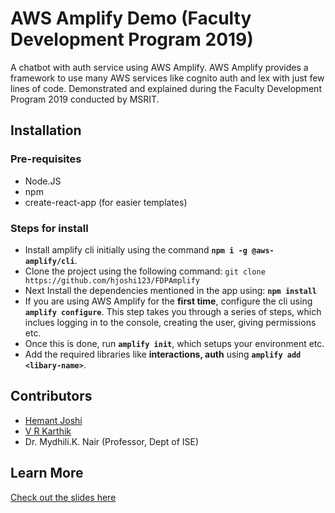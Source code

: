 # AWS Amplify Demo (Faculty Development Program 2019)

A chatbot with auth service using AWS Amplify. AWS Amplify provides a framework to use many AWS services like cognito auth and lex with just few lines of code. Demonstrated and explained during the Faculty Development Program 2019 conducted by MSRIT.

## Installation

### Pre-requisites

* Node.JS
* npm
* create-react-app (for easier templates)

### Steps for install

* Install amplify cli initially using the command **`npm i -g @aws-amplify/cli`**.
* Clone the project using the following command: `git clone https://github.com/hjoshi123/FDPAmplify`
* Next Install the dependencies mentioned in the app using: **`npm install`**
* If you are using AWS Amplify for the **first time**, configure the cli using **`amplify configure`**. This step takes you through a series of steps, which inclues logging in to the console, creating the user, giving permissions etc.
* Once this is done, run **`amplify init`**, which setups your environment etc.
* Add the required libraries like **interactions, auth** using **`amplify add <libary-name>`**.

## Contributors

* [Hemant Joshi](https://github.com/hjoshi123/)
* [V R Karthik](https://github.com/vrkarthik14)
* Dr. Mydhili.K. Nair (Professor, Dept of ISE)

## Learn More

[Check out the slides here](https://docs.google.com/presentation/d/1pk99cfzZY_rjMsBGo66Sm2XY_y9CuNjUcCPFgt05wbo/edit?usp=sharing)
